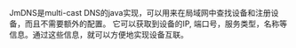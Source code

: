 JmDNS是multi-cast DNS的java实现，可以用来在局域网中查找设备和注册设备，而且不需要额外的配置。
它可以获取到设备的IP, 端口号，服务类型，名称等信息。通过这些信息，就可以方便地实现设备互联。